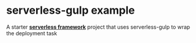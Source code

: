 # serverless-gulp example
A starter **[serverless framework](https://serverless.com)** project that uses serverless-gulp to wrap the deployment task
